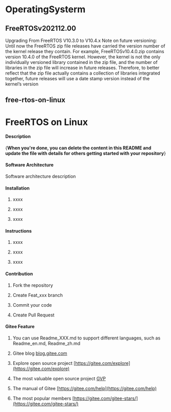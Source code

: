 # OperatingSysterm

## FreeRTOSv202112.00
Upgrading From FreeRTOS V10.3.0 to V10.4.x
Note on future versioning:
Until now the FreeRTOS zip file releases have carried the version number of the kernel release they contain. For example, FreeRTOSv10.4.0.zip contains version 10.4.0 of the FreeRTOS kernel. However, the kernel is not the only individually versioned library contained in the zip file, and the number of libraries in the zip file will increase in future releases. Therefore, to better reflect that the zip file actually contains a collection of libraries integrated together, future releases will use a date stamp version instead of the kernel’s version


## free-rtos-on-linux
# FreeRTOS on Linux



#### Description

{**When you're done, you can delete the content in this README and update the file with details for others getting started with your repository**}



#### Software Architecture

Software architecture description



#### Installation



1.  xxxx

2.  xxxx

3.  xxxx



#### Instructions



1.  xxxx

2.  xxxx

3.  xxxx



#### Contribution



1.  Fork the repository

2.  Create Feat_xxx branch

3.  Commit your code

4.  Create Pull Request





#### Gitee Feature



1.  You can use Readme\_XXX.md to support different languages, such as Readme\_en.md, Readme\_zh.md

2.  Gitee blog [blog.gitee.com](https://blog.gitee.com)

3.  Explore open source project [https://gitee.com/explore](https://gitee.com/explore)

4.  The most valuable open source project [GVP](https://gitee.com/gvp)

5.  The manual of Gitee [https://gitee.com/help](https://gitee.com/help)

6.  The most popular members  [https://gitee.com/gitee-stars/](https://gitee.com/gitee-stars/)
